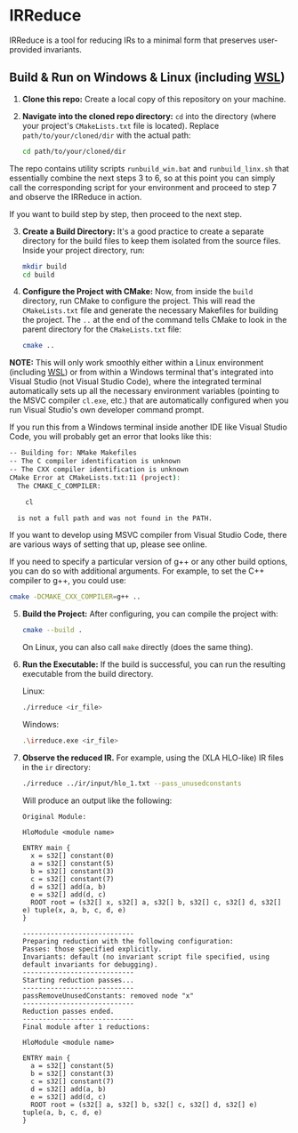 # IRReduce

IRReduce is a tool for reducing IRs to a minimal form that preserves user-provided invariants.

## Build & Run on Windows & Linux (including [WSL](https://learn.microsoft.com/en-us/windows/wsl/install))

1. **Clone this repo:** Create a local copy of this repository on your machine.

2. **Navigate into the cloned repo directory:** `cd` into the directory (where your project's `CMakeLists.txt` file is located). Replace `path/to/your/cloned/dir` with the actual path:

   ```bash
   cd path/to/your/cloned/dir
   ```
The repo contains utility scripts `runbuild_win.bat` and `runbuild_linx.sh` that essentially combine the next steps 3 to 6, so at this point you can simply call the corresponding script for your environment and proceed to step 7 and observe the IRReduce in action.

If you want to build step by step, then proceed to the next step.

3. **Create a Build Directory:** It's a good practice to create a separate directory for the build files to keep them isolated from the source files. Inside your project directory, run:

   ```bash
   mkdir build
   cd build
   ```

4. **Configure the Project with CMake:** Now, from inside the `build` directory, run CMake to configure the project. This will read the `CMakeLists.txt` file and generate the necessary Makefiles for building the project. The `..` at the end of the command tells CMake to look in the parent directory for the `CMakeLists.txt` file:

   ```bash
   cmake ..
   ```
**NOTE:** This will only work smoothly either within a Linux environment (including [WSL](https://learn.microsoft.com/en-us/windows/wsl/install)) or from within a Windows terminal that's integrated
into Visual Studio (not Visual Studio Code), where the integrated terminal automatically sets up all the necessary environment variables (pointing to the MSVC compiler `cl.exe`, etc.) that are
automatically configured when you run Visual Studio's own developer command prompt.

If you run this from a Windows terminal inside another IDE like Visual Studio Code, you will probably get an error that looks like this:

```bash
-- Building for: NMake Makefiles
-- The C compiler identification is unknown
-- The CXX compiler identification is unknown
CMake Error at CMakeLists.txt:11 (project):
  The CMAKE_C_COMPILER:

    cl

  is not a full path and was not found in the PATH.
```
If you want to develop using MSVC compiler from Visual Studio Code, there are various ways of setting that up, please see online.

   If you need to specify a particular version of g++ or any other build options, you can do so with additional arguments. For example, to set the C++ compiler to g++, you could use:

   ```bash
   cmake -DCMAKE_CXX_COMPILER=g++ ..
   ```

5. **Build the Project:** After configuring, you can compile the project with:

   ```bash
   cmake --build .
   ```
   
   On Linux, you can also call ```make``` directly (does the same thing).

6. **Run the Executable:** If the build is successful, you can run the resulting executable from the build directory.
  
   Linux:

   ```bash
   ./irreduce <ir_file>
   ```
   Windows:
   ```bash
   .\irreduce.exe <ir_file>
   ```
7. **Observe the reduced IR.** For example, using the (XLA HLO-like) IR files in the `ir` directory:
   ```bash
   ./irreduce ../ir/input/hlo_1.txt --pass_unusedconstants
   ```
   Will produce an output like the following:
   ```
   Original Module:
   
   HloModule <module name>
   
   ENTRY main {
     x = s32[] constant(0)
     a = s32[] constant(5)
     b = s32[] constant(3)
     c = s32[] constant(7)
     d = s32[] add(a, b)
     e = s32[] add(d, c)
     ROOT root = (s32[] x, s32[] a, s32[] b, s32[] c, s32[] d, s32[] e) tuple(x, a, b, c, d, e)
   }
   
   ----------------------------
   Preparing reduction with the following configuration:
   Passes: those specified explicitly.
   Invariants: default (no invariant script file specified, using default invariants for debugging).
   ----------------------------
   Starting reduction passes...
   ----------------------------
   passRemoveUnusedConstants: removed node "x"
   ----------------------------
   Reduction passes ended.
   ----------------------------
   Final module after 1 reductions:
   
   HloModule <module name>
   
   ENTRY main {
     a = s32[] constant(5)
     b = s32[] constant(3)
     c = s32[] constant(7)
     d = s32[] add(a, b)
     e = s32[] add(d, c)
     ROOT root = (s32[] a, s32[] b, s32[] c, s32[] d, s32[] e) tuple(a, b, c, d, e)
   }
   ```
